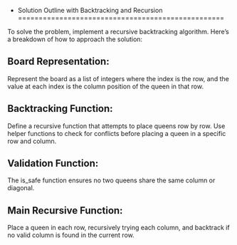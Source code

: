 * Solution Outline with Backtracking and Recursion
==================================================

To solve the problem, implement a recursive backtracking 
algorithm. Here’s a breakdown of how to approach the solution:

Board Representation:
-----------------------
Represent the board as a list of integers where the index 
is the row, and the value at each index is the column 
position of the queen in that row.

Backtracking Function:
----------------------
Define a recursive function that attempts to place queens 
row by row.
Use helper functions to check for conflicts before placing 
a queen in a specific row and column.

Validation Function:
----------------------
The is_safe function ensures no two queens share the 
same column or diagonal.

Main Recursive Function:
-------------------------
Place a queen in each row, recursively trying each column, 
and backtrack if no valid column is found in the current row.
